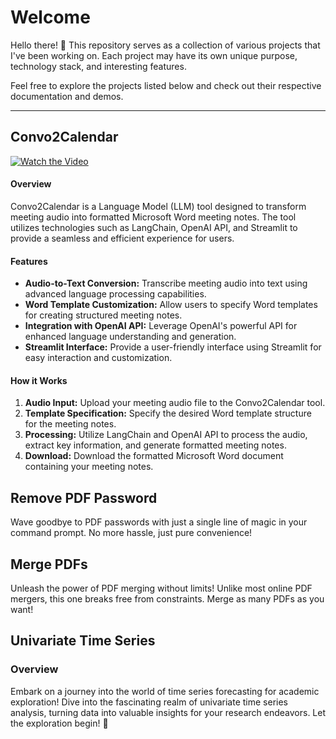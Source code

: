 # Welcome

Hello there! 👋 This repository serves as a collection of various projects that I've been working on. Each project may have its own unique purpose, technology stack, and interesting features.

Feel free to explore the projects listed below and check out their respective documentation and demos.

---

## Convo2Calendar

[![Watch the Video](https://img.youtube.com/vi/4FTK6IbwpZ8/maxresdefault.jpg)](https://www.youtube.com/watch?v=4FTK6IbwpZ8)

#### Overview

Convo2Calendar is a Language Model (LLM) tool designed to transform meeting audio into formatted Microsoft Word meeting notes. The tool utilizes technologies such as LangChain, OpenAI API, and Streamlit to provide a seamless and efficient experience for users.

#### Features

- **Audio-to-Text Conversion:** Transcribe meeting audio into text using advanced language processing capabilities.
- **Word Template Customization:** Allow users to specify Word templates for creating structured meeting notes.
- **Integration with OpenAI API:** Leverage OpenAI's powerful API for enhanced language understanding and generation.
- **Streamlit Interface:** Provide a user-friendly interface using Streamlit for easy interaction and customization.

#### How it Works

1. **Audio Input:** Upload your meeting audio file to the Convo2Calendar tool.
2. **Template Specification:** Specify the desired Word template structure for the meeting notes.
3. **Processing:** Utilize LangChain and OpenAI API to process the audio, extract key information, and generate formatted meeting notes.
4. **Download:** Download the formatted Microsoft Word document containing your meeting notes.

## Remove PDF Password
Wave goodbye to PDF passwords with just a single line of magic in your command prompt. No more hassle, just pure convenience!

## Merge PDFs
Unleash the power of PDF merging without limits! Unlike most online PDF mergers, this one breaks free from constraints. Merge as many PDFs as you want!

## Univariate Time Series

### Overview
Embark on a journey into the world of time series forecasting for academic exploration! Dive into the fascinating realm of univariate time series analysis, turning data into valuable insights for your research endeavors. Let the exploration begin! 🚀